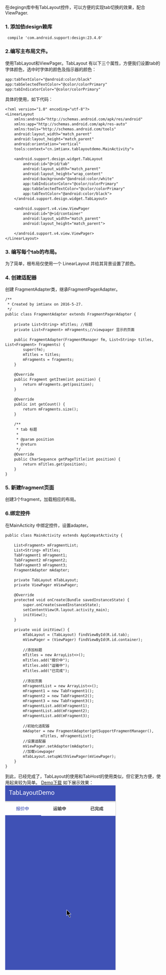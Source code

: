 在degingn库中有TabLayout控件，可以方便的实现tab切换的效果，配合ViewPager.
<!--more-->

### 1. 添加依design赖库
```
 compile 'com.android.support:design:23.4.0'
```
### 2.编写主布局文件。
使用TabLayout和ViewPager。TabLayout 有以下三个属性，方便我们设置tab的字体颜色，选中时字体的颜色及指示器的颜色：
```
app:tabTextColor="@android:color/black"
app:tabSelectedTextColor="@color/colorPrimary"
app:tabIndicatorColor="@color/colorPrimary"
```
具体的使用，如下代码：
```
<?xml version="1.0" encoding="utf-8"?>
<LinearLayout
    xmlns:android="http://schemas.android.com/apk/res/android"
    xmlns:app="http://schemas.android.com/apk/res-auto"
    xmlns:tools="http://schemas.android.com/tools"
    android:layout_width="match_parent"
    android:layout_height="match_parent"
    android:orientation="vertical"
    tools:context="cn.imtianx.tablayoutdemo.MainActivity">

    <android.support.design.widget.TabLayout
        android:id="@+id/tab"
        android:layout_width="match_parent"
        android:layout_height="wrap_content"
        android:background="@android:color/white"
        app:tabIndicatorColor="@color/colorPrimary"
        app:tabSelectedTextColor="@color/colorPrimary"
        app:tabTextColor="@android:color/black">
    </android.support.design.widget.TabLayout>

    <android.support.v4.view.ViewPager
        android:id="@+id/container"
        android:layout_width="match_parent"
        android:layout_height="match_parent">

    </android.support.v4.view.ViewPager>
</LinearLayout>

```
### 3. 编写每个tab的布局。
为了简单，根布局仅使用一个 LinearLayout 并给其背景设置了颜色。
### 4. 创建适配器
创建 FragmentAdapter类，继承FragmentPagerAdapter。
```
/**
 * Created by imtianx on 2016-5-27.
 */
public class FragmentAdapter extends FragmentPagerAdapter {

    private List<String> mTitles; //标题
    private List<Fragment> mFragments;//viewpager 显示的页面

    public FragmentAdapter(FragmentManager fm, List<String> titles, List<Fragment> fragments) {
        super(fm);
        mTitles = titles;
        mFragments = fragments;
    }

    @Override
    public Fragment getItem(int position) {
        return mFragments.get(position);
    }

    @Override
    public int getCount() {
        return mFragments.size();
    }

    /**
     * tab 标题
     *
     * @param position
     * @return
     */
    @Override
    public CharSequence getPageTitle(int position) {
        return mTitles.get(position);
    }
}

```
### 5. 新建fragment页面
创建3个fragment，加载相应的布局。
### 6.绑定控件
在MainActicity 中绑定控件，设置adapter。
```
public class MainActivity extends AppCompatActivity {

    List<Fragment> mFragmentList;
    List<String> mTitles;
    TabFragment1 mFragment1;
    TabFragment2 mFragment2;
    TabFragment3 mFragment3;
    FragmentAdapter mAdapter;

    private TabLayout mTabLayout;
    private ViewPager mViewPager;

    @Override
    protected void onCreate(Bundle savedInstanceState) {
        super.onCreate(savedInstanceState);
        setContentView(R.layout.activity_main);
        initView();
    }

    private void initView() {
        mTabLayout = (TabLayout) findViewById(R.id.tab);
        mViewPager = (ViewPager) findViewById(R.id.container);

        //添加标题
        mTitles = new ArrayList<>();
        mTitles.add("报价中");
        mTitles.add("运输中");
        mTitles.add("已完成");

        //添加页面
        mFragmentList = new ArrayList<>();
        mFragment1 = new TabFragment1();
        mFragment2 = new TabFragment2();
        mFragment3 = new TabFragment3();
        mFragmentList.add(mFragment1);
        mFragmentList.add(mFragment2);
        mFragmentList.add(mFragment3);

        //初始化适配器
        mAdapter = new FragmentAdapter(getSupportFragmentManager(),
                mTitles, mFragmentList);
        //设置适配器
        mViewPager.setAdapter(mAdapter);
        //加载viewpager
        mTabLayout.setupWithViewPager(mViewPager);
    }
}

```
到此，已经完成了，TabLayout的使用和TabHost的使用类似，但它更为方便，使用起来较为简单。
[Demo下载](https://github.com/imtianx/StudyDemoForAndroid/blob/master/A03-tablayoutdemo)
如下展示效果：
![](https://github.com/imtianx/StudyDemoForAndroid/blob/master/A03-tablayoutdemo/art/TabLayout+ViewPager-create-tab.gif)




